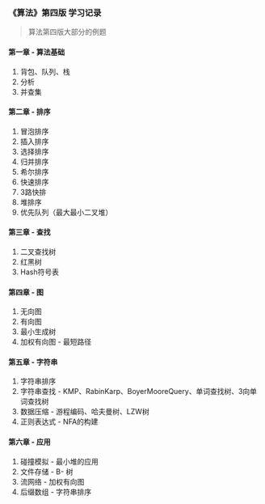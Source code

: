 ### 《算法》第四版 学习记录
> 算法第四版大部分的例题

#### 第一章 - 算法基础
1. 背包、队列、栈
2. 分析
3. 并查集
#### 第二章 - 排序
1. 冒泡排序
2. 插入排序
3. 选择排序
4. 归并排序
5. 希尔排序
6. 快速排序
7. 3路快排
8. 堆排序
9. 优先队列（最大最小二叉堆）
#### 第三章 - 查找
1. 二叉查找树
2. 红黑树
3. Hash符号表
#### 第四章 - 图
1. 无向图
2. 有向图
3. 最小生成树
4. 加权有向图 - 最短路径
#### 第五章 - 字符串
1. 字符串排序
2. 字符串查找 - KMP、RabinKarp、BoyerMooreQuery、单词查找树、3向单词查找树
3. 数据压缩 - 游程编码、哈夫曼树、LZW树
4. 正则表达式 - NFA的构建
#### 第六章 - 应用
1. 碰撞模拟 - 最小堆的应用
2. 文件存储 - B- 树
3. 流网络 - 加权有向图
4. 后缀数组 - 字符串排序